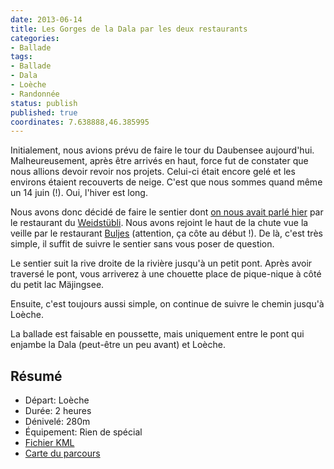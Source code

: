 ```yaml
---
date: 2013-06-14
title: Les Gorges de la Dala par les deux restaurants
categories:
- Ballade
tags:
- Ballade
- Dala
- Loèche
- Randonnée
status: publish
published: true
coordinates: 7.638888,46.385995
---
```


Initialement, nous avions prévu de faire le tour du Daubensee aujourd'hui. Malheureusement, après être arrivés en haut, force fut de constater que nous allions devoir revoir nos projets. Celui-ci était encore gelé et les environs étaient recouverts de neige. C'est que nous sommes quand même un 14 juin (!). Oui, l'hiver est long.<!--more-->

Nous avons donc décidé de faire le sentier dont <a title="https://www.alienlebarge.ch/2013/06/13/les-gorges-de-la-dala/" href="https://www.alienlebarge.ch/2013/06/13/les-gorges-de-la-dala/">on nous avait parlé hier</a> par le restaurant du <a title="https://www.weidstuebli.ch/" href="https://www.weidstuebli.ch/">Weidstübli</a>. Nous avons rejoint le haut de la chute vue la veille par le restaurant <a title="https://www.buljes.ch/" href="https://www.buljes.ch/">Buljes</a> (attention, ça côte au début !). De là, c'est très simple, il suffit de suivre le sentier sans vous poser de question.

Le sentier suit la rive droite de la rivière jusqu'à un petit pont. Après avoir traversé le pont, vous arriverez à une chouette place de pique-nique à côté du petit lac Mäjingsee.

Ensuite, c'est toujours aussi simple, on continue de suivre le chemin jusqu'à Loèche.

La ballade est faisable en poussette, mais uniquement entre le pont qui enjambe la Dala (peut-être un peu avant) et Loèche.
<h2>Résumé</h2>
<ul>
	<li>Départ: Loèche</li>
	<li>Durée: 2 heures</li>
	<li>Dénivelé: 280m</li>
	<li>Équipement: Rien de spécial</li>
	<li><a title="https://gist.github.com/alienlebarge/5784641#file-lesgorgesdeladalaparlesdeuxrestaurants-kml" href="https://gist.github.com/alienlebarge/5784641#file-lesgorgesdeladalaparlesdeuxrestaurants-kml">Fichier KML</a></li>
	<li><a title="https://gist.github.com/alienlebarge/5784641/raw/a844b7d14d1670e8ce6b3540379840ef62b5e890/LesGorgesdelaDalaparlesdeuxrestaurants.kml" href="https://map.geo.admin.ch/?Y=615459.5&amp;X=137001.75&amp;zoom=7&amp;bgLayer=ch.swisstopo.pixelkarte-farbe&amp;layers=ch.swisstopo.swisstlm3d-wanderwege,KML%7C%7Chttps%3A%2F%2Fgist.github.com%2Falienlebarge%2F5784641%2Fraw%2Fa844b7d14d1670e8ce6b3540379840ef62b5e890%2FLesGorgesdelaDalaparlesdeuxrestaurants.kml&amp;layers_opacity=1,1&amp;layers_visibility=true,true&amp;time_current=latest&amp;lang=fr">Carte du parcours</a></li>
</ul>
